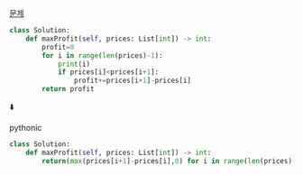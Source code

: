 [문제](https://leetcode.com/problems/best-time-to-buy-and-sell-stock-ii/)

```python
class Solution:
    def maxProfit(self, prices: List[int]) -> int:
        profit=0
        for i in range(len(prices)-1):
            print(i)
            if prices[i]<prices[i+1]:
                profit+=prices[i+1]-prices[i]
        return profit
```

⬇️

pythonic

```python
class Solution:
    def maxProfit(self, prices: List[int]) -> int:
        return(max(prices[i+1]-prices[i],0) for i in range(len(prices)-1))
```
